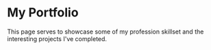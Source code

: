 # My Portfolio

This page serves to showcase some of my profession skillset and the interesting projects I've completed.
